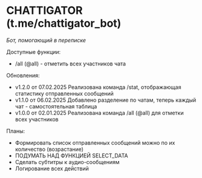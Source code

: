 # CHATTIGATOR (t.me/chattigator_bot)
*Бот, помогающий в переписке*

Доступные функции:
- /all (@all) - отметить всех участников чата

Обновления:
- v1.2.0 от 07.02.2025 Реализована команда /stat, отображающая статистику отправленных сообщений
- v1.1.0 от 06.02.2025 Добавлено разделение по чатам, теперь каждый чат - самостоятельная таблица
- v1.0.0 от 02.01.2025 Реализована команда /all (@all) для отметки всех участников

Планы:
- Формировать список отправленных сообщений можно по их количество (возрастание)
- ПОДУМАТЬ НАД ФУНКЦИЕЙ SELECT_DATA
- Сделать субтитры к аудио-сообщениям
- Логирование всех действий
